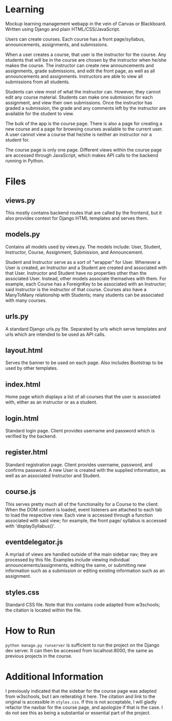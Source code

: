 # Learning
Mockup learning management webapp in the vein of Canvas or Blackboard. Written using Django and
plain HTML/CSS/JavaScript.

Users can create courses. Each course has a front page/syllabus, announcements, assignments, and submissions.

When a user creates a course, that user is the instructor for the course. Any students that will
be in the course are chosen by the instructor when he/she makes the course. The instructor can
create new announcements and assignments, grade submissions, and edit the front page, as well as
all announcements and assignments. Instructors are able to view all submissions from all students.

Students can view most of what the instructor can. However, they cannot edit any course material.
Students can make one submission for each assignment, and view their own submissions. Once the
instructor has graded a submission, the grade and any comments left by the instructor are
available for the student to view.

The bulk of the app is the course page. There is also a page for creating a new course and a page
for browsing courses available to the current user. A user cannot view a course that he/she is
neither an instructor nor a student for.

The course page is only one page. Different views within the course page are accessed through
JavaScript, which makes API calls to the backend running in Python.

# Files

## views.py 

This mostly contains backend routes that are called by the frontend, but it also provides 
context for Django HTML templates and serves them.

## models.py 

Contains all models used by views.py. The models include: User, Student, Instructor, Course,
Assignment, Submission, and Announcement.

Student and Instructor serve as a sort of "wrapper" for User. Whenever a User is created, an 
Instructor and a Student are created and associated with that User. Instructor and Student have 
no properties other than the associated User. Instead, other models associate themselves with 
them. For example, each Course has a ForeignKey to be associated with an Instructor; said
Instructor is the instructor of that course. Courses also have a ManyToMany relationship with 
Students; many students can be associated with many courses.

## urls.py 

A standard Django urls.py file. Separated by urls which serve templates and urls which are 
intended to be used as API calls.

## layout.html 

Serves the banner to be used on each page. Also includes Bootstrap to be used by other templates.

## index.html

Home page which displays a list of all courses that the user is associated with, either as an 
instructor or as a student.

## login.html

Standard login page. Client provides username and password which is verified by the backend.

## register.html

Standard registration page. Client provides username, password, and confirms password. A new User
is created with the supplied information, as well as an associated Instructor and Student.

## course.js 

This serves pretty much all of the functionality for a Course to the client. When the DOM 
content is loaded, event listeners are attached to each tab to load the respective view.
Each view is accessed through a function associated with said view; for example, the front page/
syllabus is accessed with 'displaySyllabus()'.

## eventdelegator.js 

A myriad of views are handled outside of the main sidebar nav; they are processed by this file.
Examples include viewing individual announcements/assignments, editing the same, or submitting
new information such as a submission or editing existing information such as an assignment.

## styles.css 

Standard CSS file. Note that this contains code adapted from w3schools; the citation is located
within the file.

# How to Run 

`python manage.py runserver` is sufficient to run the project on the Django dev server. It can
then be accessed from localhost:8000, the same as previous projects in the course.

# Additional Information

I previously indicated that the sidebar for the course page was adapted from w3schools, but I 
am reiterating it here. The citation and link to the original is accessible in `styles.css`.
If this is not acceptable, I will gladly refactor the navbar for the course page, and apologize
if that is the case. I do not see this as being a substantial or essential part of the project.
